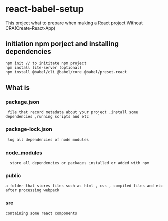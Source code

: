 # react-babel-setup
This project what to prepare when making a React project Without CRA(Create-React-App)


## initiation npm porject and installing dependencies
```
npm init // to inititate npm project
npm install lite-server (optional)
npm install @babel/cli @babel/core @babel/preset-react
```

## What is

### package.json 
	 file that record metadata about your project ,install some dependencies ,running scripts and etc
### package-lock.json
	 log all dependencies of node modules
### node_modules 
	  store all dependencies or packages installed or added with npm


### public
	a folder that stores files such as html , css , compiled files and etc
	after processing webpack
### src 
	containing some react components

